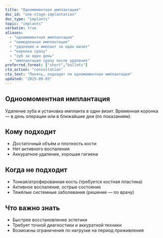 ```yaml
---
title: "Одномоментная имплантация"
doc_id: "one-stage-implantation"
doc_type: "implants"
topic: "implants"
verbatim: true
aliases:
  - "одномоментная имплантация"
  - "немедленная имплантация"
  - "удаление и имплант за один визит"
  - "коронка сразу"
  - "зуб за один день"
  - "имплантация сразу после удаления"
preferred_format: ["short","bullets"]
cta_action: "consultation"
cta_text: "Понять, подходит ли одномоментная имплантация"
updated: "2025-09-03"
---
```


## Одноомоментная имплантация
Удаление зуба и установка импланта в один визит. Временная коронка — в день операции или в ближайшие дни (по показаниям).

## Кому подходит
- Достаточный объём и плотность кости  
- Нет активного воспаления  
- Аккуратное удаление, хорошая гигиена

## Когда не подходит
- Тонкая/атрофированная кость (требуется костная пластика)  
- Активное воспаление, острые состояния  
- Тяжёлые системные заболевания (решение — по врачу)

## Что важно знать
- Быстрее восстановление эстетики  
- Требует точной диагностики и аккуратной техники  
- Возможны ограничения по нагрузке на период приживления

